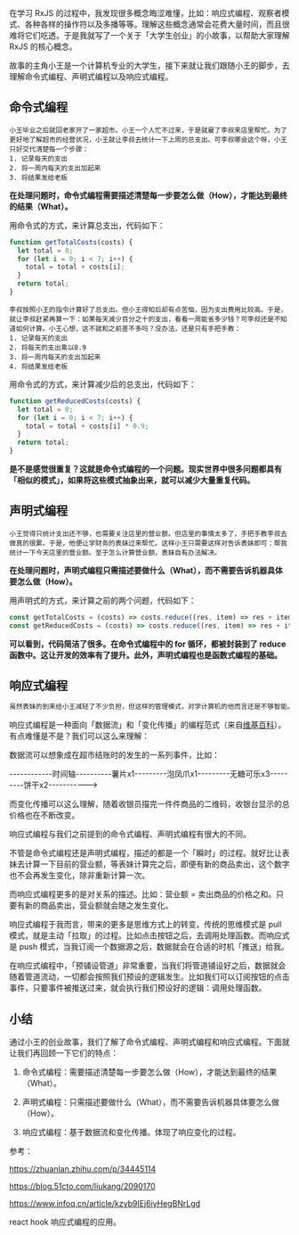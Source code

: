 在学习 RxJS 的过程中，我发现很多概念晦涩难懂，比如：响应式编程、观察者模式、各种各样的操作符以及多播等等。理解这些概念通常会花费大量时间，而且很难将它们吃透。于是我就写了一个关于「大学生创业」的小故事，以帮助大家理解 RxJS 的核心概念。

故事的主角小王是一个计算机专业的大学生，接下来就让我们跟随小王的脚步，去理解命令式编程、声明式编程以及响应式编程。



## 命令式编程

```tsx
小王毕业之后就回老家开了一家超市。小王一个人忙不过来，于是就雇了李叔来店里帮忙。为了更好地了解超市的经营状况，小王就让李叔去统计一下上周的总支出。可李叔哪会这个呀，小王只好交代清楚每一个步骤：
1. 记录每天的支出
2. 将一周内每天的支出加起来
3. 将结果发给老板
```

 __在处理问题时，命令式编程需要描述清楚每一步要怎么做（How），才能达到最终的结果（What）。__

用命令式的方式，来计算总支出，代码如下：

```js
function getTotalCosts(costs) {
  let total = 0;
  for (let i = 0; i < 7; i++) {
    total = total + costs[i];
  }
  return total;
}
```

```text
李叔按照小王的指令计算好了总支出。但小王得知后却有点苦恼，因为支出费用比较高。于是，就让李叔赶紧再算一下：如果每天减少百分之十的支出，看看一周能省多少钱？可李叔还是不知道如何计算。小王心想，这不就和之前差不多吗？没办法，还是只有手把手教：
1. 记录每天的支出
2. 将每天的支出乘以0.9
3. 将一周内每天的支出加起来
4. 将结果发给老板
```

用命令式的方式，来计算减少后的总支出，代码如下：

```js
function getReducedCosts(costs) {
  let total = 0;
  for (let i = 0; i < 7; i++) {
    total = total + costs[i] * 0.9;
  }
  return total;
}
```

__是不是感觉很重复？这就是命令式编程的一个问题。现实世界中很多问题都具有「相似的模式」，如果将这些模式抽象出来，就可以减少大量重复代码。__

## 声明式编程

```text
小王觉得只统计支出还不够，也需要关注店里的营业额。但店里的事情太多了，手把手教李叔去做真的很累。于是，他便让学财务的表妹过来帮忙。这样小王只需要这样对告诉表妹即可：帮我统计一下今天店里的营业额。至于怎么计算营业额，表妹自有办法解决。
```

 __在处理问题时，声明式编程只需描述要做什么（What），而不需要告诉机器具体要怎么做（How）。__

用声明式的方式，来计算之前的两个问题，代码如下：

```js
const getTotalCosts = (costs) => costs.reduce((res, item) => res + item);
const getReducedCosts = (costs) => costs.reduce((res, item) => res + item * 0.9);
```

__可以看到，代码简洁了很多。在命令式编程中的 for 循环，都被封装到了 reduce 函数中。这让开发的效率有了提升。此外，声明式编程也是函数式编程的基础。__

## 响应式编程

```reStructuredText
虽然表妹的到来给小王减轻了不少负担，但这样的管理模式，对学计算机的他而言还是不够智能。于是，他就买了一个商家管理系统。只要卖出一件商品，系统就会自动计算营业额，这样小王随时想查看报表都没问题。因为报表会「响应」商品的变化。
```

响应式编程是一种面向「数据流」和「变化传播」的编程范式（来自[维基百科](https://zh.wikipedia.org/wiki/%E5%93%8D%E5%BA%94%E5%BC%8F%E7%BC%96%E7%A8%8B)）。有点难懂是不是？我们可以这么来理解：

数据流可以想象成在超市结账时的发生的一系列事件，比如：

------------时间轴----------薯片x1---------泡凤爪x1---------无糖可乐x3---------饼干x2----------->

而变化传播可以这么理解，随着收银员描完一件件商品的二维码，收银台显示的总价格也在不断改变。



响应式编程与我们之前提到的命令式编程、声明式编程有很大的不同。

不管是命令式编程还是声明式编程，描述的都是一个「瞬时」的过程。就好比让表妹去计算一下目前的营业额，等表妹计算完之后，即便有新的商品卖出，这个数字也不会再发生变化，除非重新计算一次。

而响应式编程更多的是对关系的描述。比如：营业额 = 卖出商品的价格之和。只要有新的商品卖出，营业额就会随之发生变化。

响应式编程于我而言，带来的更多是思维方式上的转变。传统的思维模式是 pull 模式，就是主动「拉取」的过程。比如点击按钮之后，去调用处理函数。而响应式是 push 模式，当我订阅一个数据源之后，数据就会在合适的时机「推送」给我。

在响应式编程中，「预铺设管道」非常重要，当我们将管道铺设好之后，数据就会随着管道流动，一切都会按照我们预设的逻辑发生。比如我们可以订阅按钮的点击事件，只要事件被推送过来，就会执行我们预设好的逻辑：调用处理函数。



## 小结

通过小王的创业故事，我们了解了命令式编程、声明式编程和响应式编程。下面就让我们再回顾一下它们的特点：

1. 命令式编程：需要描述清楚每一步要怎么做（How），才能达到最终的结果（What）。

2. 声明式编程：只需描述要做什么（What），而不需要告诉机器具体要怎么做（How）。

3. 响应式编程：基于数据流和变化传播。体现了响应变化的过程。

   





参考：

https://zhuanlan.zhihu.com/p/34445114

https://blog.51cto.com/liukang/2090170

https://www.infoq.cn/article/kzyb9IEj6iyHegBNrLgd

react hook 响应式编程的应用。

